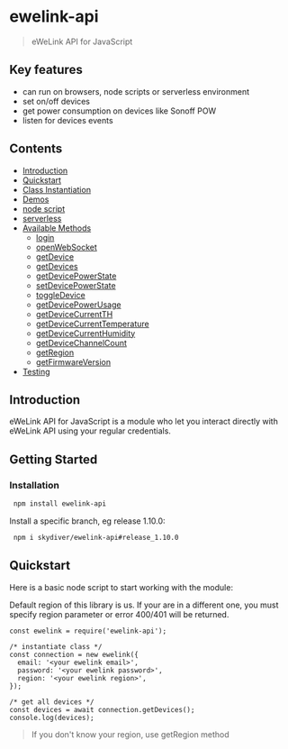 # ewelink-api
> eWeLink API for JavaScript

## Key features
* can run on browsers, node scripts or serverless environment
* set on/off devices
* get power consumption on devices like Sonoff POW
* listen for devices events


## Contents
* [Introduction](#introduction)
* [Quickstart](#quickstart)
* [Class Instantiation](#class-instantiation)
* [Demos](#demos)
* [node script](#node-script)
* [serverless](#serverless)
* [Available Methods](#available-methods)
  * [login](#login)
  * [openWebSocket](#openwebsocket)
  * [getDevice](#getdevice)
  * [getDevices](#getdevices)
  * [getDevicePowerState](#getdevicepowerstate)
  * [setDevicePowerState](#setdevicepowerstate)
  * [toggleDevice](#toggleDevice)
  * [getDevicePowerUsage](#getdevicepowerusage)
  * [getDeviceCurrentTH](#getdevicecurrentth)
  * [getDeviceCurrentTemperature](#getdevicecurrenttemperature)
  * [getDeviceCurrentHumidity](#getdevicecurrenthumidity)
  * [getDeviceChannelCount](#getdevicechannelcount)
  * [getRegion](#getregion)
  * [getFirmwareVersion](#getfirmwareversion)
* [Testing](#testing)

## Introduction
eWeLink API for JavaScript is a module who let you interact directly with eWeLink API using your regular credentials.

## Getting Started

### Installation
```sh
 npm install ewelink-api
```
Install a specific branch, eg release 1.10.0:
```sh
 npm i skydiver/ewelink-api#release_1.10.0
```

## Quickstart
Here is a basic node script to start working with the module:

Default region of this library is us. If your are in a different one, you must specify region parameter or error 400/401 will be returned.

```
const ewelink = require('ewelink-api');

/* instantiate class */
const connection = new ewelink({
  email: '<your ewelink email>',
  password: '<your ewelink password>',
  region: '<your ewelink region>',
});

/* get all devices */
const devices = await connection.getDevices();
console.log(devices);
```

> If you don't know your region, use getRegion method
